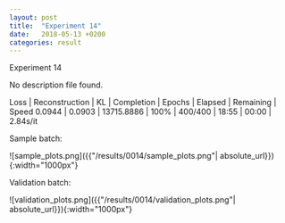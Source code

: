 ```yaml
---
layout: post
title:  "Experiment 14"
date:   2018-05-13 +0200
categories: result
---
```

Experiment 14

No description file found.

Loss | Reconstruction | KL | Completion | Epochs | Elapsed | Remaining | Speed
0.0944 | 0.0903 | 13715.8886 | 100% | 400/400 | 18:55 | 00:00 | 2.84s/it



Sample batch:

![sample_plots.png]({{"/results/0014/sample_plots.png"| absolute_url}}){:width="1000px"}

Validation batch:

![validation_plots.png]({{"/results/0014/validation_plots.png"| absolute_url}}){:width="1000px"}
